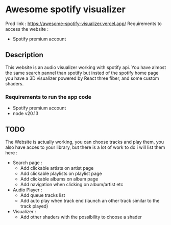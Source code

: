 # Awesome spotify visualizer

Prod link : <https://awesome-spotify-visualizer.vercel.app/>
Requirements to access the website :

- Spotify premium account

## Description

This website is an audio visualizer working with spotify api.
You have almost the same search pannel than spotify but insted of the spotify home page you have a 3D visualizer powered by React three fiber, and some custom shaders.

### Requirements to run the app code

- Spotify premium account
- node v20.13

## TODO

The Website is actually working, you can choose tracks and play them, you also have acces to your library, but there is a lot of work to do i will list them here :

- Search page :
  - Add clickable artists on artist page
  - Add clickable playlists on playlist page
  - Add clickable albums on album page
  - Add navigation when clicking on album/artist etc
- Audio Player :
  - Add queue tracks list
  - Add auto play when track end (launch an other track similar to the track played)
- Visualizer :
  - Add other shaders with the possibility to choose a shader
